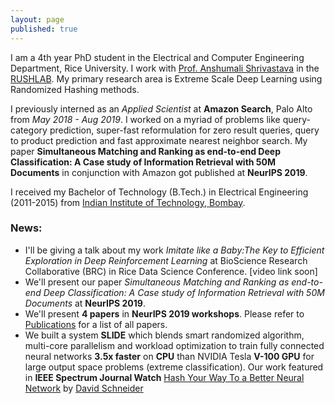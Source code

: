 ```yaml
---
layout: page
published: true
---
```


I am a 4th year PhD student in the Electrical and Computer Engineering Department, Rice University. I work with [Prof. Anshumali Shrivastava](https://www.cs.rice.edu/~as143/) in the [RUSHLAB](https://rushlab.blogs.rice.edu/). My primary research area is Extreme Scale Deep Learning using Randomized Hashing methods.

I previously interned as an *Applied Scientist* at **Amazon Search**, Palo Alto from *May 2018 - Aug 2019*. I worked on a myriad of problems like query-category prediction, super-fast reformulation for zero result queries, query to product prediction and fast approximate nearest neighbor search. My paper **Simultaneous Matching and Ranking as end-to-end Deep Classification: A Case study of Information Retrieval with 50M Documents** in conjunction with Amazon got published at **NeurIPS 2019**. 

I received my Bachelor of Technology (B.Tech.) in Electrical Engineering (2011-2015) from [Indian Institute of Technology, Bombay](http://www.iitb.ac.in).

### News:
* I'll be giving a talk about my work *Imitate like a Baby:The Key to Efficient Exploration in Deep Reinforcement Learning* at BioScience Research Collaborative (BRC) in Rice Data Science Conference. [video link soon]
* We'll present our paper *Simultaneous Matching and Ranking as end-to-end Deep Classification: A Case study of Information Retrieval with 50M Documents* at **NeurIPS 2019**.
* We'll present __4 papers__ in __NeurIPS 2019 workshops__. Please refer to [Publications](publications.md) for a list of all papers.  
* We built a system __SLIDE__ which blends smart randomized algorithm, multi-core parallelism and workload optimization to train fully connected neural networks __3.5x faster__ on __CPU__ than NVIDIA Tesla __V-100 GPU__ for large output space problems (extreme classification). Our work featured in __IEEE Spectrum Journal Watch__ [Hash Your Way To a Better Neural Network](https://spectrum.ieee.org/tech-talk/computing/hardware/algorithms-and-hardware-for-deep-learning) by [David Schneider](https://spectrum.ieee.org/author/schneider-david) 
